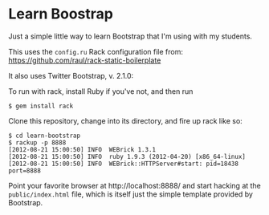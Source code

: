 # Learn Boostrap

Just a simple little way to learn Bootstrap that I'm using with my students.

This uses the `config.ru` Rack configuration file from: https://github.com/raul/rack-static-boilerplate

It also uses Twitter Bootstrap, v. 2.1.0:

To run with rack, install Ruby if you've not, and then run

    $ gem install rack
  
Clone this repository, change into its directory, and fire up rack like so:

    $ cd learn-bootstrap
    $ rackup -p 8888
    [2012-08-21 15:00:50] INFO  WEBrick 1.3.1
    [2012-08-21 15:00:50] INFO  ruby 1.9.3 (2012-04-20) [x86_64-linux]
    [2012-08-21 15:00:50] INFO  WEBrick::HTTPServer#start: pid=18438 port=8888

Point your favorite browser at http://localhost:8888/ and start hacking at the `public/index.html` file, which is itself just the simple template provided by Bootstrap.
 

